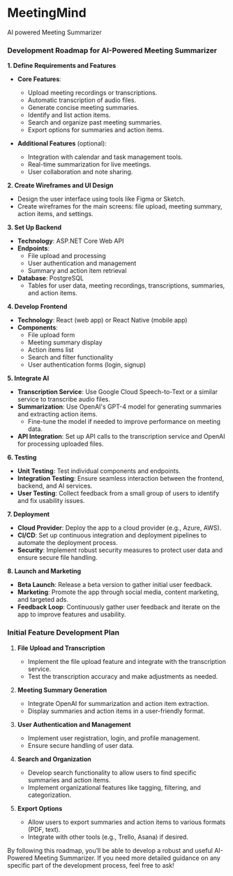# MeetingMind
AI powered Meeting Summarizer

### Development Roadmap for AI-Powered Meeting Summarizer

**1. Define Requirements and Features**
   - **Core Features**:
     - Upload meeting recordings or transcriptions.
     - Automatic transcription of audio files.
     - Generate concise meeting summaries.
     - Identify and list action items.
     - Search and organize past meeting summaries.
     - Export options for summaries and action items.

   - **Additional Features** (optional):
     - Integration with calendar and task management tools.
     - Real-time summarization for live meetings.
     - User collaboration and note sharing.

**2. Create Wireframes and UI Design**
   - Design the user interface using tools like Figma or Sketch.
   - Create wireframes for the main screens: file upload, meeting summary, action items, and settings.

**3. Set Up Backend**
   - **Technology**: ASP.NET Core Web API
   - **Endpoints**:
     - File upload and processing
     - User authentication and management
     - Summary and action item retrieval
   - **Database**: PostgreSQL
     - Tables for user data, meeting recordings, transcriptions, summaries, and action items.

**4. Develop Frontend**
   - **Technology**: React (web app) or React Native (mobile app)
   - **Components**:
     - File upload form
     - Meeting summary display
     - Action items list
     - Search and filter functionality
     - User authentication forms (login, signup)

**5. Integrate AI**
   - **Transcription Service**: Use Google Cloud Speech-to-Text or a similar service to transcribe audio files.
   - **Summarization**: Use OpenAI's GPT-4 model for generating summaries and extracting action items.
     - Fine-tune the model if needed to improve performance on meeting data.
   - **API Integration**: Set up API calls to the transcription service and OpenAI for processing uploaded files.

**6. Testing**
   - **Unit Testing**: Test individual components and endpoints.
   - **Integration Testing**: Ensure seamless interaction between the frontend, backend, and AI services.
   - **User Testing**: Collect feedback from a small group of users to identify and fix usability issues.

**7. Deployment**
   - **Cloud Provider**: Deploy the app to a cloud provider (e.g., Azure, AWS).
   - **CI/CD**: Set up continuous integration and deployment pipelines to automate the deployment process.
   - **Security**: Implement robust security measures to protect user data and ensure secure file handling.

**8. Launch and Marketing**
   - **Beta Launch**: Release a beta version to gather initial user feedback.
   - **Marketing**: Promote the app through social media, content marketing, and targeted ads.
   - **Feedback Loop**: Continuously gather user feedback and iterate on the app to improve features and usability.

### Initial Feature Development Plan

1. **File Upload and Transcription**
   - Implement the file upload feature and integrate with the transcription service.
   - Test the transcription accuracy and make adjustments as needed.

2. **Meeting Summary Generation**
   - Integrate OpenAI for summarization and action item extraction.
   - Display summaries and action items in a user-friendly format.

3. **User Authentication and Management**
   - Implement user registration, login, and profile management.
   - Ensure secure handling of user data.

4. **Search and Organization**
   - Develop search functionality to allow users to find specific summaries and action items.
   - Implement organizational features like tagging, filtering, and categorization.

5. **Export Options**
   - Allow users to export summaries and action items to various formats (PDF, text).
   - Integrate with other tools (e.g., Trello, Asana) if desired.

By following this roadmap, you’ll be able to develop a robust and useful AI-Powered Meeting Summarizer. If you need more detailed guidance on any specific part of the development process, feel free to ask!
